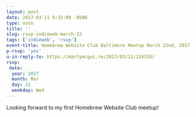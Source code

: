 ```yaml
---
layout: post
date: 2017-03-11 9:15:00 -0500
type: note
title: ''
slug: rsvp-indieweb-march-22
tags: ['indieweb', 'rsvp']
event-title: Homebrew Website Club Baltimore Meetup March 22nd, 2017
p-rsvp: 'yes'
u-in-reply-to: https://martymcgui.re/2017/03/11/124355/
rsvp:
 date:
  year: 2017
  month: Mar
  day: 22
  weekday: Wed
---
```

Looking forward to my first Homebrew Website Club meetup!
